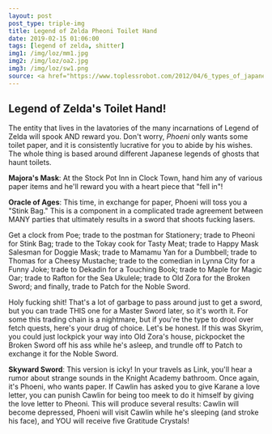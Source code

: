 ```yaml
---
layout: post
post_type: triple-img
title: Legend of Zelda Pheoni Toilet Hand
date: 2019-02-15 01:06:00
tags: [legend of zelda, shitter]
img1: /img/loz/mm1.jpg
img2: /img/loz/oa2.jpg
img3: /img/loz/sw1.png
source: <a href="https://www.toplessrobot.com/2012/04/6_types_of_japanese_ghosts_that_hang_out_in_toilet.php">Topless Robot</a>
---
```

## Legend of Zelda's Toilet Hand!

The entity that lives in the lavatories of the many incarnations of Legend of Zelda will spook AND reward you. Don't worry, *Phoeni* only wants some toilet paper, and it is consistently lucrative for you to abide by his wishes. The whole thing is based around different Japanese legends of ghosts that haunt toilets.

**Majora's Mask**: At the Stock Pot Inn in Clock Town, hand him any of various paper items and he'll reward you with a heart piece that "fell in"!

**Oracle of Ages**: This time, in exchange for paper, Phoeni will toss you a "Stink Bag." This is a component in a complicated trade agreement between MANY parties that ultimately results in a sword that shoots fucking lasers.

Get a clock from Poe; trade to the postman for Stationery; trade to Pheoni for Stink Bag; trade to the Tokay cook for Tasty Meat; trade to Happy Mask Salesman for Doggie Mask; trade to Mamamu Yan for a Dumbbell; trade to Thomas for a Cheesy Mustache; trade to the comedian in Lynna City for a Funny Joke; trade to Dekadin for a Touching Book; trade to Maple for Magic Oar; trade to Rafton for the Sea Ukulele; trade to Old Zora for the Broken Sword; and finally, trade to Patch for the Noble Sword.

Holy fucking shit! That's a lot of garbage to pass around just to get a sword, but you can trade THIS one for a Master Sword later, so it's worth it. For some this trading chain is a nightmare, but if you're the type to drool over fetch quests, here's your drug of choice. Let's be honest. If this was Skyrim, you could just lockpick your way into Old Zora's house, pickpocket the Broken Sword off his ass while he's asleep, and trundle off to Patch to exchange it for the Noble Sword.

**Skyward Sword**: This version is icky! In your travels as Link, you'll hear a rumor about strange sounds in the Knight Academy bathroom. Once again, it's Phoeni, who wants paper. If Cawlin has asked you to give Karane a love letter, you can punish Cawlin for being too meek to do it himself by giving the love letter to Pheoni. This will produce several results: Cawlin will become depressed, Phoeni will visit Cawlin while he's sleeping (and stroke his face), and YOU will receive five Gratitude Crystals!

